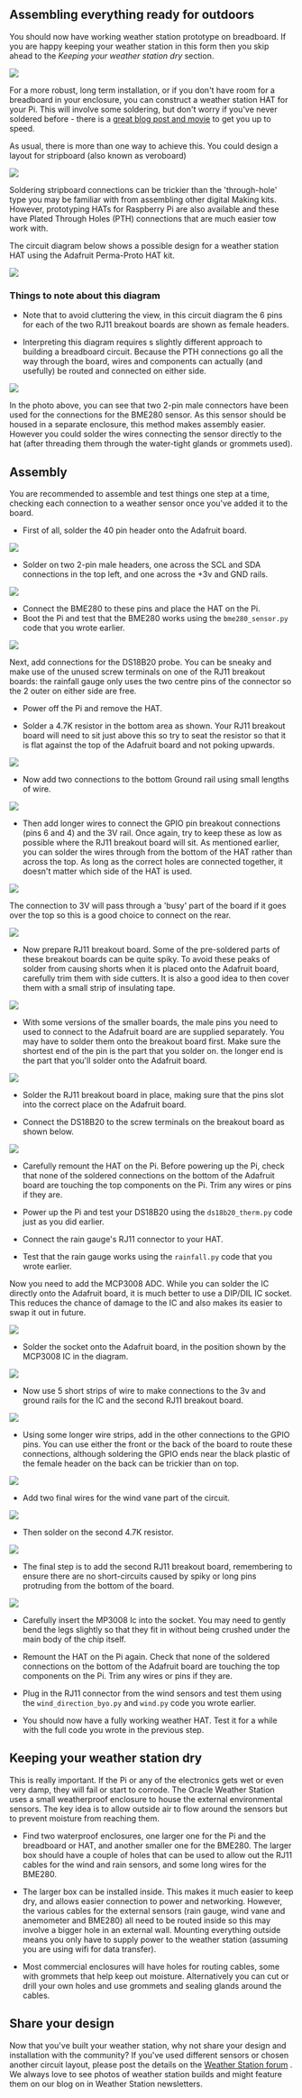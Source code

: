 ## Assembling everything ready for outdoors
You should now have working weather station prototype on breadboard. If you are happy keeping your weather station in this form then you skip ahead to the *Keeping your weather station dry* section.

![](images/breadboard_zoom.jpg)

For a more robust, long term installation, or if you don't have room for a breadboard in your enclosure, you can construct a weather station HAT for your Pi. This will involve some soldering, but don't worry if you've never soldered before - there is a [great blog post and movie](https://www.raspberrypi.org/blog/getting-started-soldering/) to get you up to speed.

As usual, there is more than one way to achieve this. You could design a layout for stripboard (also known as veroboard)

![](https://upload.wikimedia.org/wikipedia/commons/5/50/VEROBOARD_sample.jpg)

Soldering stripboard connections can be trickier than the 'through-hole' type you may be familiar with from assembling other digital Making kits. However, prototyping HATs for Raspberry Pi are also available and these have Plated Through Holes (PTH) connections that are much easier tow work with.

The circuit diagram below shows a possible design for a weather station HAT using the Adafruit Perma-Proto HAT kit.

![](images/final_circuit_strip_bb.png)

### Things to note about this diagram

- Note that to avoid cluttering the view, in this circuit diagram the 6 pins for each of the two RJ11 breakout boards are shown as female headers.

- Interpreting this diagram requires s slightly different approach to building a breadboard circuit. Because the PTH connections go all the way through the board, wires and components can actually (and usefully) be routed and connected on either side.

![](images/weatherHAT_combi.png)

In the photo above, you can see that two 2-pin male connectors have been used for the connections for the BME280 sensor. As this sensor should be housed in a separate enclosure, this method makes assembly easier. However you could solder the wires connecting the sensor directly to the hat (after threading them through the water-tight glands or grommets used).

## Assembly

You are recommended to assemble and test things one step at a time, checking each connection to a weather sensor once you've added it to the board.

- First of all, solder the 40 pin header onto the Adafruit board.

![](images/ada_header.jpg)

- Solder on two 2-pin male headers, one across the SCL and SDA connections in the top left, and one across the +3v and GND rails.

![](images/ada_1.png)

- Connect the BME280 to these pins and place the HAT on the Pi.
- Boot the Pi and test that the BME280 works using the `bme280_sensor.py` code that you wrote earlier.

![](images/ada_2.png)

Next, add connections for the  DS18B20 probe. You can be sneaky and make use of the unused screw terminals on one of the RJ11 breakout boards: the rainfall gauge only uses the two centre pins of the connector so the 2 outer on either side are free.

- Power off the Pi and remove the HAT.

- Solder a 4.7K resistor in the bottom area as shown. Your RJ11 breakout board will need to sit just above this so try to seat the resistor so that it is flat against the top of the Adafruit board and not poking upwards.

![](images/ada_3.png)

- Now add two connections to the bottom Ground rail using small lengths of wire.

![](images/ada_4.png)

- Then add longer wires to connect the GPIO pin breakout connections (pins 6 and 4) and the 3V rail. Once again, try to keep these as low as possible where the RJ11 breakout board will sit.  As mentioned earlier, you can solder the wires through from the bottom of the HAT rather than across the top. As long as the correct holes are connected together, it doesn't matter which side of the HAT is used.

![](images/ada_5.png)

The connection to 3V will pass through a 'busy' part of the board if it goes over the top so this is a good choice to connect on the rear.

![](images/BYO_HAT_back.JPG)

- Now prepare RJ11 breakout board. Some of the pre-soldered parts of these breakout boards can be quite spiky. To avoid these peaks of solder from causing shorts when it is placed onto the Adafruit board, carefully trim them with side cutters.  It is also a good idea to then cover them with a small strip of insulating tape.

![](images/RJ11_breakout_trim.png)

- With some versions of the smaller boards,  the male pins you need to used to connect to the Adafruit board are are supplied separately. You may have to solder them onto the breakout board first. Make sure the shortest end of the pin is the part that you solder on. the longer end is the part that you'll solder onto the Adafruit board.

![](images/RJ11_breakout_pins.jpg)


- Solder the RJ11 breakout board in place, making sure that the pins slot into the correct place on the Adafruit board.

- Connect the DS18B20 to the screw terminals on the breakout board as shown below.

![](images/DS18B20-screwterms.png)

- Carefully remount the HAT on the Pi. Before powering up the Pi, check that none of the soldered connections on the bottom of the Adafruit board are touching the top components on the Pi. Trim any wires or pins if they are.   

- Power up the Pi and test your DS18B20 using the `ds18b20_therm.py` code just as you did earlier.

- Connect the rain gauge's RJ11 connector to your HAT.

- Test that the rain gauge works using the `rainfall.py` code that you wrote earlier.

Now you need to add the MCP3008 ADC. While you can solder the IC directly onto the Adafruit board, it is much better to use a DIP/DIL IC socket. This reduces the chance of damage to the IC and also makes its easier to swap it out in future.

![](images/plinth.jpg)

- Solder the socket onto the Adafruit board, in the position shown by the MCP3008 IC in the diagram.

![](images/ada_6.png)

- Now use 5 short strips of wire to make connections to the 3v and ground rails for the IC and the second RJ11 breakout board.

![](images/ada_7.png)

- Using some longer wire strips, add in the other connections to the GPIO pins. You can use either the front or the back of the board to route these connections, although soldering the GPIO ends near the black plastic of the female header on the back can be trickier than on top.

![](images/ada_8.png)

- Add two final wires for the wind vane part of the circuit.

![](images/ada_9.png)

- Then solder on the second 4.7K resistor.

![](images/ada_10.png)

- The final step is to add the second RJ11 breakout board, remembering to ensure there are no short-circuits caused by spiky or long pins protruding from the bottom of the board.

![](images/ada_11.png)

- Carefully insert the MP3008 Ic into the socket. You may need to gently bend the legs slightly so that they fit in without being crushed under the main body of the chip itself.

- Remount the HAT on the Pi again. Check that none of the soldered connections on the bottom of the Adafruit board are touching the top components on the Pi. Trim any wires or pins if they are.

- Plug in the RJ11 connector from the wind sensors and test them using the `wind_direction_byo.py` and `wind.py` code you wrote earlier.

- You should now have a fully working weather HAT. Test it for a while with the full code you wrote in the previous step.

## Keeping your weather station dry

This is really important. If the Pi or any of the electronics gets wet or even very damp, they will fail or start to corrode. The Oracle Weather Station uses a small weatherproof enclosure to house the external environmental sensors. The key idea is to allow outside air to flow around the sensors but to prevent moisture from reaching them.

- Find two waterproof enclosures, one larger one for the Pi and the breadboard or HAT, and another smaller one for the BME280. The larger box should have a couple of holes that can be used to allow out the RJ11 cables for the wind and rain sensors, and some long wires for the BME280.

- The larger box can be installed inside. This makes it much easier to keep dry, and allows easier connection to power and networking. However, the various cables for the external sensors (rain gauge, wind vane and anemometer and BME280) all need to be routed inside so this may involve a bigger hole in an external wall. Mounting everything outside means you only have to supply power to the weather station (assuming you are using wifi for data transfer).

- Most commercial enclosures will have holes for routing cables, some with grommets that help keep out moisture. Alternatively you can cut or drill your own holes and use grommets and sealing glands around the cables.

## Share your design

Now that you've built your weather station, why not share your design and installation with the community? If you've used different sensors or chosen another circuit layout, please post the details on the [Weather Station forum](https://www.raspberrypi.org/forums/viewforum.php?f=112&sid=e893b51c323da761164dc232a929f962) .  We always love to see photos of weather station builds and might feature them on our blog on in Weather Station newsletters. 
